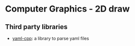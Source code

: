 # Computer Graphics - 2D draw

## Third party libraries

- [yaml-cpp](https://github.com/jbeder/yaml-cpp/):
a library to parse yaml files

